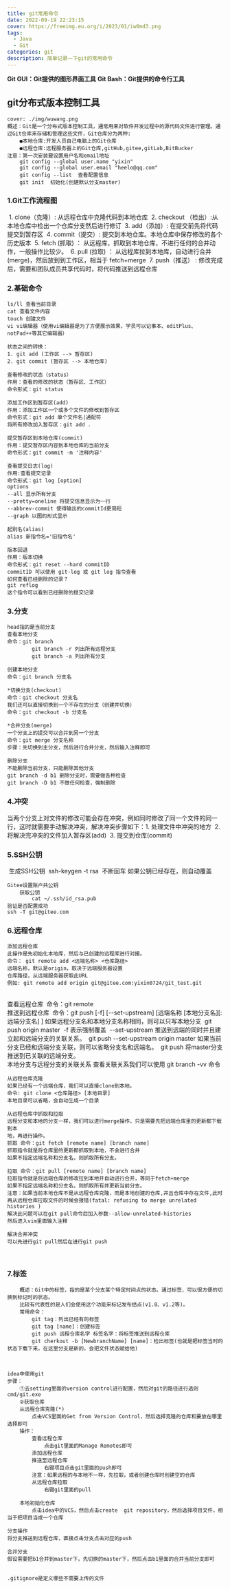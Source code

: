 ```yaml
---
title: git常用命令
date: 2022-09-19 22:23:15
cover: https://freeimg.eu.org/i/2023/01/iw0md3.png
tags: 
  - Java
  - Git
categories: git
description: 简单记录一下git的常用命令
---
```






**Git GUI：Git提供的图形界面工具**
**Git Bash：Git提供的命令行工具**

## git分布式版本控制工具

```
cover: ./img/wuwang.png
概述：Git是一个分布式版本控制工具，通常用来对软件开发过程中的源代码文件进行管理。通过Git仓库来存储和管理这些文件，Git仓库分为两种:
	●本地仓库:开发人员自己电脑上的Git仓库
	●远程仓库:远程服务器上的Git仓库,gitHub,gitee,gitLab,BitBucker
注意：第一次安装要设置用户名和email地址
	git config --global user.name "yixin"
	git config --global user.email "heelo@qq.com"
	git config --list  查看配置信息
	git init  初始化(创建默认分支master)
```



### 1.Git工作流程图

​	1. clone（克隆）: 从远程仓库中克隆代码到本地仓库
​	2. checkout （检出）:从本地仓库中检出一个仓库分支然后进行修订
​	3. add（添加）: 在提交前先将代码提交到暂存区
​	4. commit（提交）: 提交到本地仓库。本地仓库中保存修改的各个历史版本
​	5. fetch (抓取) ： 从远程库，抓取到本地仓库，不进行任何的合并动作，一般操作比较少。
​	6. pull (拉取) ： 从远程库拉到本地库，自动进行合并(merge)，然后放到到工作区，相当于
​	fetch+merge
​	7. push（推送） : 修改完成后，需要和团队成员共享代码时，将代码推送到远程仓库

### 2.基础命令



	ls/ll 查看当前目录
	cat 查看文件内容
	touch 创建文件
	vi vi编辑器（使用vi编辑器是为了方便展示效果，学员可以记事本、editPlus、notPad++等其它编辑器）
	
	状态之间的转换：
	1. git add (工作区 --> 暂存区)
	2. git commit (暂存区 --> 本地仓库)
	
	查看修改的状态（status）
	作用：查看的修改的状态（暂存区、工作区）
	命令形式：git status
	
	添加工作区到暂存区(add)
	作用：添加工作区一个或多个文件的修改到暂存区
	命令形式：git add 单个文件名|通配符
	将所有修改加入暂存区：git add .
	
	提交暂存区到本地仓库(commit)
	作用：提交暂存区内容到本地仓库的当前分支
	命令形式：git commit -m '注释内容'
	
	查看提交日志(log)
	作用:查看提交记录
	命令形式：git log [option]
	options
	--all 显示所有分支
	--pretty=oneline 将提交信息显示为一行
	--abbrev-commit 使得输出的commitId更简短
	--graph 以图的形式显示
	
	起别名(alias)
	alias 新指令名='旧指令名'
	
	版本回退
	作用：版本切换
	命令形式：git reset --hard commitID
	commitID 可以使用 git-log 或 git log 指令查看
	如何查看已经删除的记录？
	git reflog
	这个指令可以看到已经删除的提交记录
### 3.分支

	head指的是当前分支
	查看本地分支
	命令：git branch
			git branch -r 列出所有远程分支
			git branch -a 列出所有分支
	
	创建本地分支
	命令：git branch 分支名
	
	*切换分支(checkout)
	命令：git checkout 分支名
	我们还可以直接切换到一个不存在的分支（创建并切换）
	命令：git checkout -b 分支名
	
	*合并分支(merge)
	一个分支上的提交可以合并到另一个分支
	命令：git merge 分支名称
	步骤：先切换到主分支，然后进行合并分支，然后输入注释即可
	
	删除分支
	不能删除当前分支，只能删除其他分支
	git branch -d b1 删除分支时，需要做各种检查
	git branch -D b1 不做任何检查，强制删除

### 4.冲突

​	当两个分支上对文件的修改可能会存在冲突，例如同时修改了同一个文件的同一行，这时就需要手动解决冲突，解决冲突步骤如下：
​	1. 处理文件中冲突的地方
​	2. 将解决完冲突的文件加入暂存区(add)
​	3. 提交到仓库(commit)

### 5.SSH公钥

​	生成SSH公钥
​		ssh-keygen -t rsa
​		不断回车
​	如果公钥已经存在，则自动覆盖

	Gitee设置账户共公钥
		获取公钥
			cat ~/.ssh/id_rsa.pub
	验证是否配置成功
	ssh -T git@gitee.com

### 6.远程仓库



	添加远程仓库
	此操作是先初始化本地库，然后与已创建的远程库进行对接。
	命令： git remote add <远端名称> <仓库路径>
	远端名称，默认是origin，取决于远端服务器设置
	仓库路径，从远端服务器获取此URL
	例如: git remote add origin git@gitee.com:yixin0724/git_test.git


​	
​	查看远程仓库
​	命令：git remote
​	
​	推送到远程仓库
​	命令：git push [-f] [--set-upstream] [远端名称 [本地分支名][:远端分支名] ]
​	如果远程分支名和本地分支名称相同，则可以只写本地分支
​	git push origin master
​	-f 表示强制覆盖
​	--set-upstream 推送到远端的同时并且建立起和远端分支的关联关系。
​	git push --set-upstream origin master
​	如果当前分支已经和远端分支关联，则可以省略分支名和远端名。
​	git push 将master分支推送到已关联的远端分支。
​	
	本地分支与远程分支的关联关系
	查看关联关系我们可以使用 git branch -vv 命令
	
	从远程仓库克隆
	如果已经有一个远端仓库，我们可以直接clone到本地。
	命令: git clone <仓库路径> [本地目录]
	本地目录可以省略，会自动生成一个目录
	
	从远程仓库中抓取和拉取
	远程分支和本地的分支一样，我们可以进行merge操作，只是需要先把远端仓库里的更新都下载到本
	地，再进行操作。
	抓取 命令：git fetch [remote name] [branch name]
	抓取指令就是将仓库里的更新都抓取到本地，不会进行合并
	如果不指定远端名称和分支名，则抓取所有分支。
	
	拉取 命令：git pull [remote name] [branch name]
	拉取指令就是将远端仓库的修改拉到本地并自动进行合并，等同于fetch+merge
	如果不指定远端名称和分支名，则抓取所有并更新当前分支。
	注意：如果当前本地仓库不是从远程仓库克隆，而是本地创建的仓库,井且仓库中存在文件,此时再从远程仓库拉取文件的时候会报错(fatal: refusing to merge unrelated histories )
	解决此问题可以在git pull命令后加入参数--allow-unrelated-histories
	然后进入vim里面输入注释
	
	解决合并冲突
	可以先进行git pull然后在进行git push


​	


### 7.标签

```
	概述：Git中的标签，指的是某个分支某个特定时间点的状态。通过标签，可以很方便的切换到标记时的状态。
	比较有代表性的是人们会使用这个功能来标记发布结点(v1.0、v1.2等)。
	常用命令：
		git tag：列出已经有的标签
		git tag [name]：创建标签
		git push 远程仓库名字 标签名字：将标签推送到远程仓库
		git cherkout -b [NewbranchName] [name]：检出标签(也就是把标签当时的状态下载下来，在这里分支是新的，会把文件状态赋给他)
		
		
		
idea中使用git
步骤：
	①去setting里面的version control进行配置，然后对git的路径进行选则cmd/git.exe
	②获取仓库
	从远程仓库克隆(*)
		点击VCS里面的Get from Version Control，然后选择克隆的仓库和要放在哪里选择即可
	操作：
		查看远程仓库
			点击git里面的Manage Remotes即可
		添加远程仓库
		推送至远程仓库
			右键项目点击git里面的push即可
		注意：如果远程的与本地不一样，先拉取，或者创建仓库时创建空的仓库
		从远程仓库拉取
			右键git里面的pull

	本地初始化仓库
		点击idea中的VCS，然后点击create  git repository，然后选择项目文件，相当于把项目当成一个仓库

分支操作				
将分支推送到远程仓库，直接点击分支点击对应的push

合并分支
假设需要把b1合并到master下，先切换的master下，然后点击b1里面的合并当前分支即可


.gitignore是定义哪些不需要上传的文件
```

